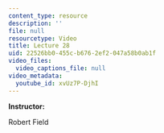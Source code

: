```yaml
---
content_type: resource
description: ''
file: null
resourcetype: Video
title: Lecture 28
uid: 22526bb0-455c-b676-2ef2-047a58b0ab1f
video_files:
  video_captions_file: null
video_metadata:
  youtube_id: xvUz7P-DjhI
---
```


**Instructor:**

Robert Field